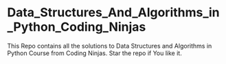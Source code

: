 # Data_Structures_And_Algorithms_in_Python_Coding_Ninjas
This Repo contains all the solutions to Data Structures and Algorithms in Python Course from Coding Ninjas. Star the repo if You like it.
